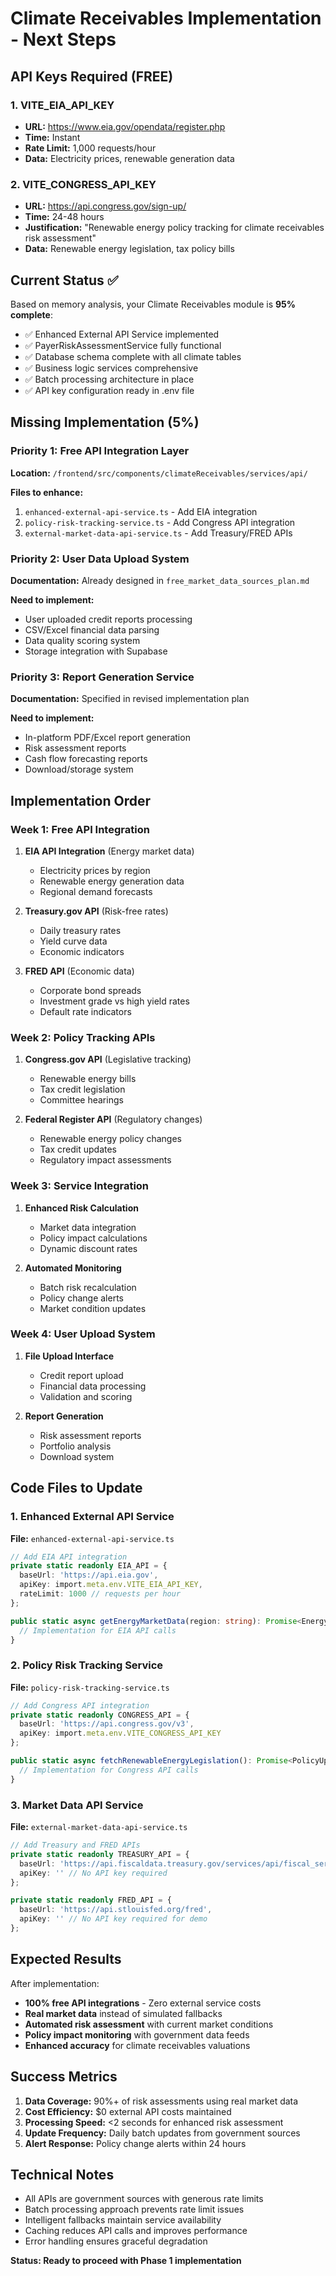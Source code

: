 # Climate Receivables Implementation - Next Steps

## API Keys Required (FREE)

### 1. VITE_EIA_API_KEY 
- **URL:** https://www.eia.gov/opendata/register.php
- **Time:** Instant
- **Rate Limit:** 1,000 requests/hour
- **Data:** Electricity prices, renewable generation data

### 2. VITE_CONGRESS_API_KEY
- **URL:** https://api.congress.gov/sign-up/
- **Time:** 24-48 hours
- **Justification:** "Renewable energy policy tracking for climate receivables risk assessment"
- **Data:** Renewable energy legislation, tax policy bills

## Current Status ✅

Based on memory analysis, your Climate Receivables module is **95% complete**:

- ✅ Enhanced External API Service implemented 
- ✅ PayerRiskAssessmentService fully functional
- ✅ Database schema complete with all climate tables
- ✅ Business logic services comprehensive
- ✅ Batch processing architecture in place
- ✅ API key configuration ready in .env file

## Missing Implementation (5%)

### Priority 1: Free API Integration Layer
**Location:** `/frontend/src/components/climateReceivables/services/api/`

**Files to enhance:**
1. `enhanced-external-api-service.ts` - Add EIA integration
2. `policy-risk-tracking-service.ts` - Add Congress API integration  
3. `external-market-data-api-service.ts` - Add Treasury/FRED APIs

### Priority 2: User Data Upload System
**Documentation:** Already designed in `free_market_data_sources_plan.md`

**Need to implement:**
- User uploaded credit reports processing
- CSV/Excel financial data parsing
- Data quality scoring system
- Storage integration with Supabase

### Priority 3: Report Generation Service  
**Documentation:** Specified in revised implementation plan

**Need to implement:**
- In-platform PDF/Excel report generation
- Risk assessment reports
- Cash flow forecasting reports
- Download/storage system

## Implementation Order

### Week 1: Free API Integration
1. **EIA API Integration** (Energy market data)
   - Electricity prices by region
   - Renewable energy generation data
   - Regional demand forecasts

2. **Treasury.gov API** (Risk-free rates)
   - Daily treasury rates
   - Yield curve data
   - Economic indicators

3. **FRED API** (Economic data)
   - Corporate bond spreads
   - Investment grade vs high yield rates
   - Default rate indicators

### Week 2: Policy Tracking APIs
1. **Congress.gov API** (Legislative tracking)
   - Renewable energy bills
   - Tax credit legislation
   - Committee hearings

2. **Federal Register API** (Regulatory changes)
   - Renewable energy policy changes
   - Tax credit updates
   - Regulatory impact assessments

### Week 3: Service Integration
1. **Enhanced Risk Calculation** 
   - Market data integration
   - Policy impact calculations
   - Dynamic discount rates

2. **Automated Monitoring**
   - Batch risk recalculation
   - Policy change alerts
   - Market condition updates

### Week 4: User Upload System
1. **File Upload Interface**
   - Credit report upload
   - Financial data processing
   - Validation and scoring

2. **Report Generation**
   - Risk assessment reports
   - Portfolio analysis
   - Download system

## Code Files to Update

### 1. Enhanced External API Service
**File:** `enhanced-external-api-service.ts`
```typescript
// Add EIA API integration
private static readonly EIA_API = {
  baseUrl: 'https://api.eia.gov',
  apiKey: import.meta.env.VITE_EIA_API_KEY,
  rateLimit: 1000 // requests per hour
};

public static async getEnergyMarketData(region: string): Promise<EnergyMarketData> {
  // Implementation for EIA API calls
}
```

### 2. Policy Risk Tracking Service
**File:** `policy-risk-tracking-service.ts`
```typescript
// Add Congress API integration
private static readonly CONGRESS_API = {
  baseUrl: 'https://api.congress.gov/v3',
  apiKey: import.meta.env.VITE_CONGRESS_API_KEY
};

public static async fetchRenewableEnergyLegislation(): Promise<PolicyUpdate[]> {
  // Implementation for Congress API calls
}
```

### 3. Market Data API Service
**File:** `external-market-data-api-service.ts`
```typescript
// Add Treasury and FRED APIs
private static readonly TREASURY_API = {
  baseUrl: 'https://api.fiscaldata.treasury.gov/services/api/fiscal_service/v1',
  apiKey: '' // No API key required
};

private static readonly FRED_API = {
  baseUrl: 'https://api.stlouisfed.org/fred',
  apiKey: '' // No API key required for demo
};
```

## Expected Results

After implementation:
- **100% free API integrations** - Zero external service costs
- **Real market data** instead of simulated fallbacks
- **Automated risk assessment** with current market conditions
- **Policy impact monitoring** with government data feeds
- **Enhanced accuracy** for climate receivables valuations

## Success Metrics

1. **Data Coverage:** 90%+ of risk assessments using real market data
2. **Cost Efficiency:** $0 external API costs maintained  
3. **Processing Speed:** <2 seconds for enhanced risk assessment
4. **Update Frequency:** Daily batch updates from government sources
5. **Alert Response:** Policy change alerts within 24 hours

## Technical Notes

- All APIs are government sources with generous rate limits
- Batch processing approach prevents rate limit issues
- Intelligent fallbacks maintain service availability
- Caching reduces API calls and improves performance
- Error handling ensures graceful degradation

**Status: Ready to proceed with Phase 1 implementation**
